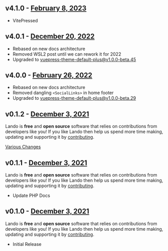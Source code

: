 ## v4.1.0  - [February 8, 2023](https://github.com/lando/docs/releases/tag/v4.1.0)

* VitePressed

## v4.0.1  - [December 20, 2022](https://github.com/lando/docs/releases/tag/v4.0.1)

* Rebased on new docs architecture
* Removed WSL2 post until we can rework it for 2022
* Upgraded to [vuepress-theme-default-plus@v1.0.0-beta.45](https://github.com/lando/vuepress-theme-default-plus/releases/tag/v1.0.0-beta.44)

## v4.0.0  - [February 26, 2022](https://github.com/lando/docs/releases/tag/v4.0.0)

* Rebased on new docs architecture
* Removed dangling `<SocialLinks>` in home footer
* Upgraded to [vuepress-theme-default-plus@v1.0.0-beta.29](https://github.com/lando/vuepress-theme-default-plus/releases/tag/v1.0.0-beta.29)

## v0.1.2 - [December 3, 2021](https://github.com/lando/docs/releases/tag/v0.1.2)

Lando is **free** and **open source** software that relies on contributions from developers like you! If you like Lando then help us spend more time making, updating and supporting it by [contributing](https://github.com/sponsors/lando).

[Various Changes](https://github.com/lando/docs/compare/v0.1.1...v0.1.2)

## v0.1.1 - [December 3, 2021](https://github.com/lando/docs/releases/tag/v0.1.1)

Lando is **free** and **open source** software that relies on contributions from developers like you! If you like Lando then help us spend more time making, updating and supporting it by [contributing](https://github.com/sponsors/lando).

* Update PHP Docs

## v0.1.0 - [December 3, 2021](https://github.com/lando/docs/releases/tag/v0.1.0)

Lando is **free** and **open source** software that relies on contributions from developers like you! If you like Lando then help us spend more time making, updating and supporting it by [contributing](https://github.com/sponsors/lando).

* Initial Release
